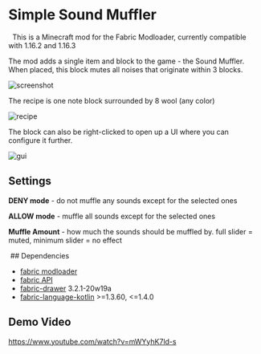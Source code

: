 # Simple Sound Muffler
 
This is a Minecraft mod for the Fabric Modloader, currently compatible with 1.16.2 and 1.16.3

The mod adds a single item and block to the game - the Sound Muffler. When placed, this block mutes all noises that originate within 3 blocks. 

![screenshot](https://i.imgur.com/KOVbVkZ.png)

The recipe is one note block surrounded by 8 wool (any color)

![recipe](https://i.imgur.com/VExX1rl.png)

The block can also be right-clicked to open up a UI where you can configure it further. 

![gui](https://i.imgur.com/9RNs7nk.png)


## Settings

**DENY mode** - do not muffle any sounds except for the selected ones

**ALLOW mode** - muffle all sounds except for the selected ones

**Muffle Amount** - how much the sounds should be muffled by. full slider = muted, minimum slider = no effect


 ## Dependencies
- [fabric modloader](https://fabricmc.net/use/)
- [fabric API](https://www.curseforge.com/minecraft/mc-mods/fabric-api)
- [fabric-drawer](https://www.curseforge.com/minecraft/mc-mods/fabric-drawer) 3.2.1-20w19a
- [fabric-language-kotlin](https://github.com/FabricMC/fabric-language-kotlin) >=1.3.60, <=1.4.0


## Demo Video

https://www.youtube.com/watch?v=mWYyhK7ld-s

